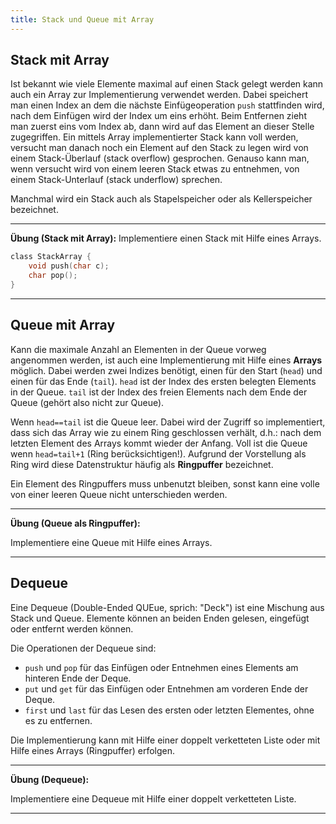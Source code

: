 ```yaml
---
title: Stack und Queue mit Array
---
```


## Stack mit Array

Ist bekannt wie viele Elemente maximal auf einen Stack gelegt werden kann auch ein Array zur Implementierung verwendet werden. Dabei speichert man einen Index an dem die nächste Einfügeoperation `push` stattfinden wird, nach dem Einfügen wird der Index um eins erhöht.
Beim Entfernen zieht man zuerst eins vom Index ab, dann wird auf das Element an dieser Stelle zugegriffen. Ein mittels Array implementierter Stack kann voll werden, versucht man danach noch ein Element auf den Stack zu legen wird von einem Stack-Überlauf (stack overflow) gesprochen. Genauso kann man, wenn versucht wird von einem leeren Stack etwas zu entnehmen, von einem Stack-Unterlauf (stack underflow) sprechen.

Manchmal wird ein Stack auch als Stapelspeicher oder als Kellerspeicher bezeichnet.



---

**Übung (Stack mit Array):**
Implementiere einen Stack mit Hilfe eines Arrays.

```c
class StackArray {
	void push(char c);
	char pop();
}
```
---



## Queue mit Array

Kann die maximale Anzahl an Elementen in der Queue vorweg angenommen werden, ist auch eine Implementierung mit Hilfe eines **Arrays** möglich. Dabei werden zwei Indizes benötigt, einen für den Start (`head`) und einen für das Ende (`tail`). `head` ist der Index des ersten belegten Elements in der Queue. `tail` ist der Index des freien Elements nach dem Ende der Queue (gehört also nicht zur Queue).

Wenn `head==tail` ist die Queue leer. Dabei wird der Zugriff so implementiert, dass sich das Array wie zu einem Ring geschlossen verhält, d.h.: nach dem letzten Element des Arrays kommt wieder der Anfang. Voll ist die Queue wenn `head=tail+1` (Ring berücksichtigen!).
Aufgrund der Vorstellung als Ring wird diese Datenstruktur häufig als **Ringpuffer** bezeichnet.


Ein Element des Ringpuffers muss unbenutzt bleiben, sonst kann eine volle von einer leeren Queue nicht unterschieden werden.



---

**Übung (Queue als Ringpuffer):**

Implementiere eine Queue mit Hilfe eines Arrays.

---



## Dequeue

Eine Dequeue (Double-Ended QUEue, sprich: "Deck") ist eine Mischung aus Stack und Queue. Elemente können an beiden Enden gelesen, eingefügt oder entfernt werden können.

Die Operationen der Dequeue sind:


- `push` und `pop` für das Einfügen oder Entnehmen eines Elements am hinteren Ende der Deque.
- `put` und `get` für das Einfügen oder Entnehmen am vorderen Ende der Deque.
- `first` und `last` für das Lesen des ersten oder letzten Elementes, ohne es zu entfernen.

Die Implementierung kann mit Hilfe einer doppelt verketteten Liste oder mit Hilfe eines Arrays (Ringpuffer) erfolgen.

---

**Übung (Dequeue):**

Implementiere eine Dequeue mit Hilfe einer doppelt verketteten Liste.

---


